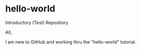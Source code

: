 # hello-world
Introductory (Test) Repository

All,

I am new to GitHub and working thru the "hello-world" tutorial.

